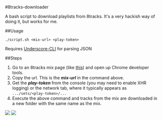 #8tracks-downloader

A bash script to download playlists from 8tracks. It's a very hackish way of doing it, but works for me.

##Usage

	./script.sh <mix-url> <play-token>

Requires [Underscore-CLI](https://github.com/ddopson/underscore-cli) for parsing JSON

##Steps

1. Go to an 8tracks mix page (like [this](http://8tracks.com/sundeepbhat/travel-read-experience)) and open up Chrome developer tools.
2. Copy the url. This is the ***mix-url*** in the command above.
3. Get the ***play-token*** from the console (you may need to enable XHR logging) or the network tab, where it typically appears as `.../sets/<play-token>/...`
4. Execute the above command and tracks from the mix are downloaded in a new folder with the same name as the mix.

![](https://raw.github.com/abhshkdz/8tracks-downloader/master/doc/1.png)
![](https://raw.github.com/abhshkdz/8tracks-downloader/master/doc/2.png)

